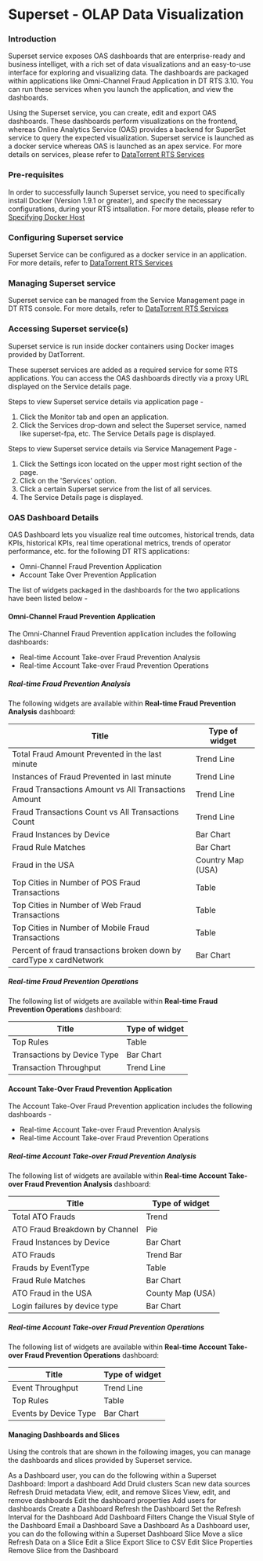 # Superset - OLAP Data Visualization

### Introduction

Superset service exposes OAS dashboards that are enterprise-ready and business intelliget, with a rich set of data visualizations and an easy-to-use interface for exploring and visualizing data. The dashboards are packaged within applications like Omni-Channel Fraud Application in DT RTS 3.10. You can run these services when you launch the application, and view the dashboards.

Using the Superset service, you can create, edit and export OAS dashboards. These dashboards perform visualizations on the frontend, whereas Online Analytics Service (OAS) provides a backend for SuperSet service to query the expected visualization. Superset service is launched as a docker service whereas OAS is launched as an apex service. For more details on services, please refer to [DataTorrent RTS Services]() 

### Pre-requisites 

In order to successfully launch Superset service, you need to specifically install Docker (Version 1.9.1 or greater), and specify the necessary configurations, during your RTS intsallation. For more details, please refer to [Specifying Docker Host]()

### Configuring Superset service

Superset Service can be configured as a docker service in an application. For more details, refer to [DataTorrent RTS Services]()

### Managing Superset service

Superset service can be managed from the Service Management page in DT RTS console. For more details, refer to [DataTorrent RTS Services]()

### Accessing Superset service(s)

Superset service is run inside docker containers using Docker images provided by DatTorrent.

These superset services are added as a required service for some RTS applications. You can access the OAS dashboards directly via a proxy URL displayed on the Service details page. 

Steps to view Superset service details via application page -

1. Click the Monitor tab and open an application.
2. Click the Services drop-down and select the Superset service, named like superset-fpa, etc. The Service Details page is displayed. 

Steps to view Superset service details via Service Management Page -

1. Click the Settings icon located on the upper most right section of the page. 
2. Click on the 'Services' option.
3. Click a certain Superset service from the list of all services. 
4. The Service Details page is displayed.


### OAS Dashboard Details

OAS Dashboard lets you visualize real time outcomes, historical trends, data KPIs, historical KPIs, real time operational metrics, trends of operator performance, etc. for the following DT RTS applications:

 - Omni-Channel Fraud Prevention Application
 - Account Take Over Prevention Application
 
 The list of widgets packaged in the dashboards for the two applications have been listed below - 
 
#### Omni-Channel Fraud Prevention Application
The Omni-Channel Fraud Prevention application includes the following dashboards:

- Real-time Account Take-over Fraud Prevention Analysis
- Real-time Account Take-over Fraud Prevention Operations

##### Real-time Fraud Prevention Analysis
The following widgets are available within **Real-time Fraud Prevention Analysis** dashboard: 

| Title  | Type of widget |
|--|--|
| Total Fraud Amount Prevented in the last minute | Trend Line |
| Instances of Fraud Prevented in last minute | Trend Line |
| Fraud Transactions Amount vs All Transactions Amount | Trend Line |
| Fraud Transactions Count vs All Transactions Count | Trend Line |
| Fraud Instances by Device | Bar Chart |
| Fraud Rule Matches | Bar Chart |
| Fraud in the USA | Country Map (USA) |
| Top Cities in Number of POS Fraud Transactions | Table |
| Top Cities in Number of Web Fraud Transactions | Table |
| Top Cities in Number of Mobile Fraud Transactions | Table | 
| Percent of fraud transactions broken down by cardType x cardNetwork | Bar Chart |


##### Real-time Fraud Prevention Operations
The following list of widgets are available within **Real-time Fraud Prevention Operations** dashboard: 

| Title  | Type of widget |
|--|--|
| Top Rules | Table |
| Transactions by Device Type | Bar Chart |
| Transaction Throughput | Trend Line |

#### Account Take-Over Fraud Prevention Application
The Account Take-Over Fraud Prevention application includes the following dashboards - 

- Real-time Account Take-over Fraud Prevention Analysis
- Real-time Account Take-over Fraud Prevention Operations

##### Real-time Account Take-over Fraud Prevention Analysis
The following list of widgets are available within **Real-time Account Take-over Fraud Prevention Analysis** dashboard: 

| Title  | Type of widget |
|--|--|
| Total ATO Frauds | Trend |
| ATO Fraud Breakdown by Channel | Pie |
| Fraud Instances by Device | Bar Chart |
| ATO Frauds | Trend Bar |
| Frauds by EventType | Table |
| Fraud Rule Matches | Bar Chart |
| ATO Fraud in the USA | County Map (USA) |
| Login failures by device type | Bar Chart |


##### Real-time Account Take-over Fraud Prevention Operations
The following list of widgets are available within **Real-time Account Take-over Fraud Prevention Operations** dashboard:  

| Title  | Type of widget |
|--|--|
| Event Throughput | Trend Line |
| Top Rules | Table |
| Events by Device Type | Bar Chart |

#### Managing Dashboards and Slices

Using the controls that are shown in the following images, you can manage the dashboards and slices provided by Superset service. 
    
As a Dashboard user, you can do the following within a Superset Dashboard:
Import a dashboard
Add Druid clusters
Scan new data sources
Refresh Druid metadata
View, edit, and remove Slices
View, edit, and remove dashboards
Edit the dashboard properties
Add users for dashboards 
Create a Dashboard
Refresh the Dashboard
Set the Refresh Interval for the Dashboard
Add Dashboard Filters
Change the Visual Style of the Dashboard
Email a Dashboard
Save a Dashboard
As a Dashboard user, you can do the following within a Superset Dashboard Slice
Move a slice
Refresh Data on a Slice
Edit a Slice
Export Slice to CSV
Edit Slice Properties
Remove Slice from the Dashboard

